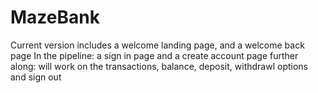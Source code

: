 # MazeBank
Current version includes a welcome landing page, and a welcome back page  In the pipeline: a sign in page and a create account page further along: will work on the transactions, balance, deposit, withdrawl options and sign out
